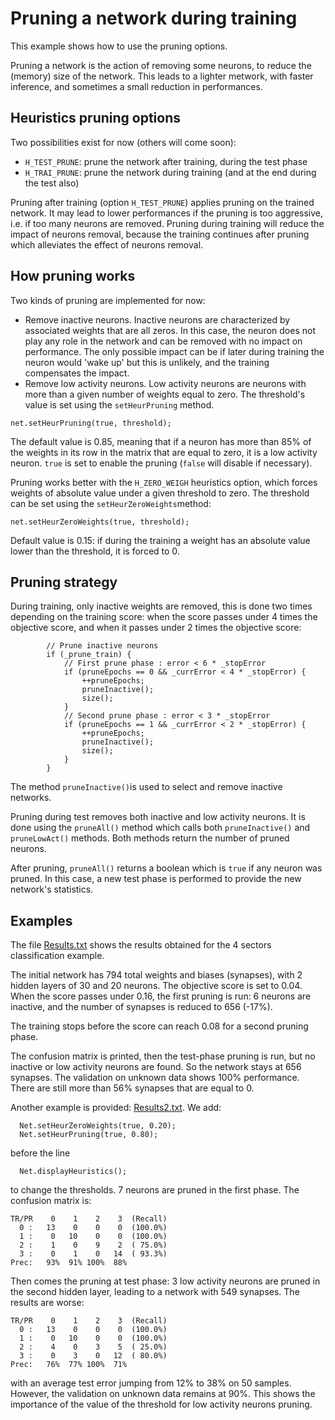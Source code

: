 # Pruning a network during training
This example shows how to use the pruning options.

Pruning a network is the action of removing some neurons, to reduce the (memory) size of the network. This leads to a lighter metwork, with faster inference, and sometimes a small reduction in performances.

## Heuristics pruning options
Two possibilities exist for now (others will come soon):
* `H_TEST_PRUNE`: prune the network after training, during the test phase
* `H_TRAI_PRUNE`: prune the network during training (and at the end during the test also)

Pruning after training (option `H_TEST_PRUNE`) applies pruning on the trained network. It may lead to lower performances if the pruning is too aggressive, i.e. if too many neurons are removed. Pruning during training will reduce the impact of neurons removal, because the training continues after pruning which alleviates the effect of neurons removal.

## How pruning works
Two kinds of pruning are implemented for now:
* Remove inactive neurons. Inactive neurons are characterized by associated weights that are all zeros. In this case, the neuron does not play any role in the network and can be removed with no impact on performance. The only possible impact can be if later during training the neuron would 'wake up' but this is unlikely, and the training compensates the impact.
* Remove low activity neurons. Low activity neurons are neurons with more than a given number of weights equal to zero. The threshold's value is set using the `setHeurPruning` method.

```
net.setHeurPruning(true, threshold);
```

The default value is 0.85, meaning that if a neuron has more than 85% of the weights in its row in the matrix that are equal to zero, it is a low activity neuron. `true` is set to enable the pruning (`false` will disable if necessary).

Pruning works better with the `H_ZERO_WEIGH` heuristics option, which forces weights of absolute value under a given threshold to zero. The threshold can be set using the `setHeurZeroWeights`method:

```
net.setHeurZeroWeights(true, threshold);
```

Default value is 0.15: if during the training a weight has an absolute value lower than the threshold, it is forced to 0.

## Pruning strategy
During training, only inactive weights are removed, this is done two times depending on the training score: when the score passes under 4 times the objective score, and when it passes under 2 times the objective score:
```
		// Prune inactive neurons
		if (_prune_train) {
			// First prune phase : error < 6 * _stopError
			if (pruneEpochs == 0 && _currError < 4 * _stopError) {
				++pruneEpochs;
				pruneInactive();
				size();
			}
			// Second prune phase : error < 3 * _stopError
			if (pruneEpochs == 1 && _currError < 2 * _stopError) {
				++pruneEpochs;
				pruneInactive();
				size();
			}
		}
```
The method `pruneInactive()`is used to select and remove inactive networks.

Pruning during test removes both inactive and low activity neurons. It is done using the `pruneAll()` method which calls both `pruneInactive()` and `pruneLowAct()` methods. Both methods return the number of pruned neurons.

After pruning, `pruneAll()` returns a boolean which is `true` if any neuron was pruned. In this case, a new test phase is performed to provide the new network's statistics.

## Examples
The file [Results.txt](./Results.txt) shows the results obtained for the 4 sectors classification example.

The initial network has 794 total weights and biases (synapses), with 2 hidden layers of 30 and 20 neurons. The objective score is set to 0.04. When the score passes under 0.16, the first pruning is run: 6 neurons are inactive, and the number of synapses is reduced to 656 (-17%).

The training stops before the score can reach 0.08 for a second pruning phase.

The confusion matrix is printed, then the test-phase pruning is run, but no inactive or low activity neurons are found. So the network stays at 656 synapses. The validation on unknown data shows 100% performance. There are still more than 56% synapses that are equal to 0.

Another example is provided: [Results2.txt](./Results2.txt). We add:
```
  Net.setHeurZeroWeights(true, 0.20);
  Net.setHeurPruning(true, 0.80);
```
before the line
```
  Net.displayHeuristics();
```
to change the thresholds. 7 neurons are pruned in the first phase. The confusion matrix is:
```
TR/PR    0    1    2    3  (Recall)
  0 :   13    0    0    0  (100.0%)
  1 :    0   10    0    0  (100.0%)
  2 :    1    0    9    2  ( 75.0%)
  3 :    0    1    0   14  ( 93.3%)
Prec:   93%  91% 100%  88%
```
Then comes the pruning at test phase: 3 low activity neurons are pruned in the second hidden layer, leading to a network with 549 synapses. The results are worse:
```
TR/PR    0    1    2    3  (Recall)
  0 :   13    0    0    0  (100.0%)
  1 :    0   10    0    0  (100.0%)
  2 :    4    0    3    5  ( 25.0%)
  3 :    0    3    0   12  ( 80.0%)
Prec:   76%  77% 100%  71%
```
with an average test error jumping from 12% to 38% on 50 samples. However, the validation on unknown data remains at 90%. This shows the importance of the value of the threshold for low activity neurons pruning.